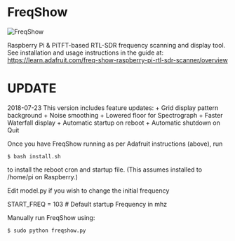 FreqShow
========

![FreqShow](rgrokett.github.com/FreqShow/sample.jpg)

Raspberry Pi &amp; PiTFT-based RTL-SDR frequency scanning and display tool.  See installation and usage instructions in the guide at: https://learn.adafruit.com/freq-show-raspberry-pi-rtl-sdr-scanner/overview

# UPDATE

2018-07-23 
This version includes feature updates:
	+ Grid display pattern background
	+ Noise smoothing 
	+ Lowered floor for Spectrograph
	+ Faster Waterfall display
	+ Automatic startup on reboot
	+ Automatic shutdown on Quit

Once you have FreqShow running as per Adafruit instructions (above), run 

	$ bash install.sh

to install the reboot cron and startup file. (This assumes installed to /home/pi on Raspberry.)

Edit model.py if you wish to change the initial frequency 

START_FREQ = 103    # Default startup Frequency in mhz


Manually run FreqShow using:

	$ sudo python freqshow.py


